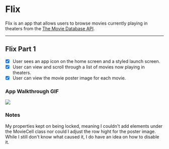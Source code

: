 # Flix

Flix is an app that allows users to browse movies currently playing in theaters from the [The Movie Database API](http://docs.themoviedb.apiary.io/#).

---

## Flix Part 1
- [x] User sees an app icon on the home screen and a styled launch screen.
- [x] User can view and scroll through a list of movies now playing in theaters.
- [x] User can view the movie poster image for each movie.

### App Walkthrough GIF

![](https://i.imgur.com/QJoAafF.gif)


### Notes
My properties kept on being locked, meaning I couldn't add elements under the MovieCell class nor could I adjust the row hight for the poster image. While I still don't know what caused it, I do have an idea on how to disable it.
